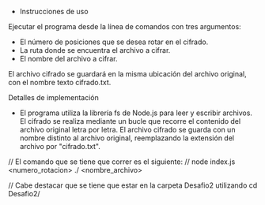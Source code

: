 - Instrucciones de uso


Ejecutar el programa desde la línea de comandos con tres argumentos:
 - El número de posiciones que se desea rotar en el cifrado.
 - La ruta donde se encuentra el archivo a cifrar.
 - El nombre del archivo a cifrar.

El archivo cifrado se guardará en la misma ubicación del archivo original, con el nombre texto cifrado.txt.

Detalles de implementación
 - El programa utiliza la librería fs de Node.js para leer y escribir archivos. El cifrado se realiza mediante un bucle que recorre el contenido del archivo original letra por letra. El archivo cifrado se guarda con un nombre distinto al archivo original, reemplazando la extensión del archivo por "cifrado.txt".

// El comando que se tiene que correr es el siguiente:
// node index.js <numero_rotacion> ./ <nombre_archivo>

// Cabe destacar que se tiene que estar en la carpeta Desafio2 utilizando cd Desafio2/ 
